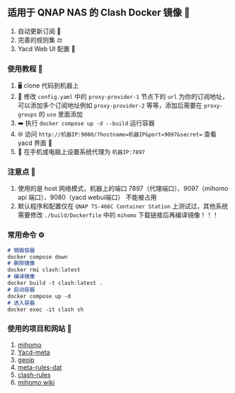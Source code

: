 ## 适用于 QNAP NAS 的 Clash Docker 镜像 🚀
1. 自动更新订阅 🔄
2. 完善的规则集 ⚖️
3. Yacd Web UI 配置 📐

### 使用教程 📝
1. 🖥️ clone 代码到机器上
2. 🔧 修改 `config.yaml` 中的 `proxy-provider-1` 节点下的 `url` 为你的订阅地址，可以添加多个订阅地址例如 `proxy-provider-2` 等等，添加后需要在 `proxy-groups` 的 `use` 里面添加
3. ➡️ 执行 `docker compose up -d --build` 运行容器
4. 🌐 访问 `http://机器IP:9080/?hostname=机器IP&port=9097&secret=` 查看 yacd 界面 🎉
5. 📱 在手机或电脑上设置系统代理为 `机器IP:7897`

### 注意点 🛑
1. 使用的是 host 网络模式，机器上的端口 7897（代理端口）、9097（mihomo api 端口）、9080（yacd webui端口） 不能被占用
2. 默认程序和配置仅在 `QNAP TS-466C Container Station` 上测试过，其他系统需要修改 `./build/Dockerfile` 中的 `mihomo` 下载链接后再编译镜像！！！

### 常用命令 ⚙
```md
# 销毁容器
docker compose down
# 删除镜像
docker rmi clash:latest
# 编译镜像
docker build -t clash:latest .
# 启动容器
docker compose up -d
# 进入容器
docker exec -it clash sh
```
### 使用的项目和网站 🧩
1. [mihomo](https://github.com/MetaCubeX/mihomo)
2. [Yacd-meta](https://github.com/MetaCubeX/Yacd-meta)
3. [geoip](https://github.com/Loyalsoldier/geoip)
4. [meta-rules-dat](https://github.com/MetaCubeX/meta-rules-dat)
5. [clash-rules](https://github.com/Loyalsoldier/clash-rules)
6. [mihomo wiki](https://wiki.metacubex.one/config/general/)